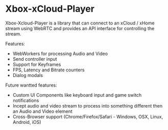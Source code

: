 # Xbox-xCloud-Player

Xbox-Xcloud-Player is a library that can connect to an xCloud / xHome stream using WebRTC and provides an API interface for controlling the stream.

Features:
- WebWorkers for processing Audio and Video
- Send controller input
- Support for Keyframes
- FPS, Latency and Bitrate counters
- Dialog modals

Future wantted features:
- Custom UI Components like keyboard input and game switch notifications
- Incept audio and video stream to process into something different then an Audio and Video element
- Cross-Browser support (Chrome/Firefox/Safari - Windows, OSX, Linux, Android, iOS)
